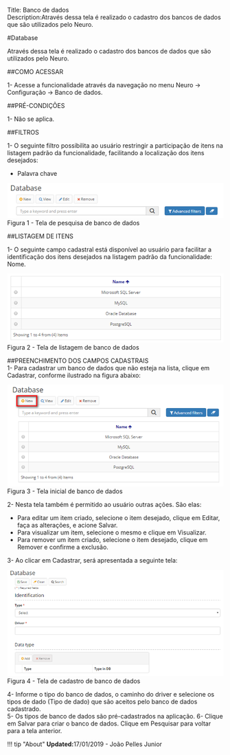 Title: Banco de dados  
Description:Através dessa tela é realizado o cadastro dos bancos de dados que são utilizados pelo Neuro.  

#Database  

Através dessa tela é realizado o cadastro dos bancos de dados que são utilizados pelo Neuro.    

##COMO ACESSAR    

1- Acesse a funcionalidade através da navegação no menu Neuro → Configuração → Banco de dados.    

##PRÉ-CONDIÇÕES  

1- Não se aplica.  

##FILTROS    

1- O seguinte filtro possibilita ao usuário restringir a participação de itens na listagem padrão da funcionalidade, facilitando a localização dos itens desejados:    

 - Palavra chave       
 
 ![Screenshot](images/Data-Search.png)    
Figura 1 - Tela de pesquisa de banco de dados      
 
##LISTAGEM DE ITENS    
 
1- O seguinte campo cadastral está disponível ao usuário para facilitar a identificação dos itens desejados na listagem padrão da funcionalidade: Nome.  

 ![Screenshot](images/Data-Items.png)   
Figura 2 - Tela de listagem de banco de dados    
 
##PREENCHIMENTO DOS CAMPOS CADASTRAIS    
1- Para cadastrar um banco de dados que não esteja na lista, clique em Cadastrar, conforme ilustrado na figura abaixo:    

 ![Screenshot](images/Data-Home.png)   
Figura 3 - Tela inicial de banco de dados    

2- Nesta tela também é permitido ao usuário outras ações. São elas:   
  - Para editar um item criado, selecione o item desejado, clique em Editar, faça as alterações, e acione Salvar.    
  - Para visualizar um item, selecione o mesmo e clique em Visualizar.    
  - Para remover um item criado, selecione o item desejado, clique em Remover e confirme a exclusão.    
  
3- Ao clicar em Cadastrar, será apresentada a seguinte tela:    

 ![Screenshot](images/Data-register.png)   
Figura 4 - Tela de cadastro de banco de dados    

4- Informe o tipo do banco de dados, o caminho do driver e selecione os tipos de dado (Tipo de dado) que são aceitos pelo banco de dados cadastrado.    
5- Os tipos de banco de dados são pré-cadastrados na aplicação. 
6- Clique em Salvar para criar o banco de dados. Clique em Pesquisar para voltar para a tela anterior.    

!!! tip "About"
    <b>Updated:</b>17/01/2019 - João Pelles Junior